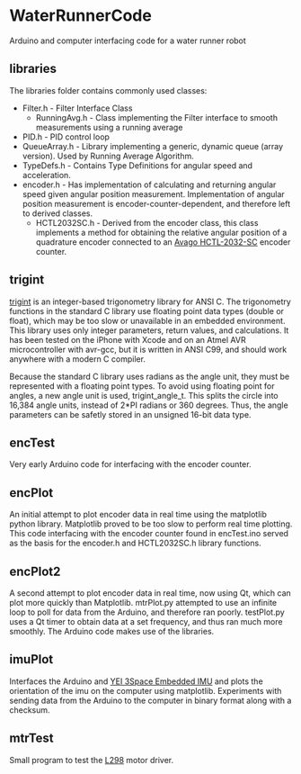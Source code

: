 WaterRunnerCode
===============

Arduino and computer interfacing code for a water runner robot

libraries
---------

The libraries folder contains commonly used classes:

* Filter.h - Filter Interface Class
    * RunningAvg.h - Class implementing the Filter interface to smooth measurements using a running average
* PID.h - PID control loop 
* QueueArray.h - Library implementing a generic, dynamic queue (array version). Used by Running Average Algorithm.
* TypeDefs.h - Contains Type Definitions for angular speed and acceleration. 
* encoder.h - Has implementation of calculating and returning angular speed given angular position measurement. Implementation of angular position measurement is encoder-counter-dependent, and therefore left to derived classes.
    *  HCTL2032SC.h - Derived from the encoder class, this class implements a method for obtaining the relative angular position of a quadrature encoder connected to an [Avago HCTL-2032-SC][1] encoder counter. 

trigint
-------

[trigint][2] is an integer-based trigonometry library for ANSI C. The trigonometry functions in the standard C library use floating point data types (double or float), which may be too slow or unavailable in an embedded environment. This library uses only integer parameters, return values, and calculations. It has been tested on the iPhone with Xcode and on an Atmel AVR microcontroller with avr-gcc, but it is written in ANSI C99, and should work anywhere with a modern C compiler.

Because the standard C library uses radians as the angle unit, they must be represented with a floating point types. To avoid using floating point for angles, a new angle unit is used, trigint\_angle\_t. This splits the circle into 16,384 angle units, instead of 2\*PI radians or 360 degrees. Thus, the angle parameters can be safetly stored in an unsigned 16-bit data type.

encTest
-------

Very early Arduino code for interfacing with the encoder counter.

encPlot
-------

An initial attempt to plot encoder data in real time using the matplotlib python library. Matplotlib proved to be too slow to perform real time plotting. This code interfacing with the encoder counter found in encTest.ino served as the basis for the encoder.h and HCTL2032SC.h library functions.

encPlot2
--------

A second attempt to plot encoder data in real time, now using Qt, which can plot more quickly than Matplotlib. mtrPlot.py attempted to use an infinite loop to poll for data from the Arduino, and therefore ran poorly. testPlot.py uses a Qt timer to obtain data at a set frequency, and thus ran much more smoothly. The Arduino code makes use of the libraries.

imuPlot 
-------

Interfaces the Arduino and [YEI 3Space Embedded IMU][3] and plots the orientation of the imu on the computer using matplotlib. Experiments with sending data from the Arduino to the computer in binary format along with a checksum.

mtrTest
-------

Small program to test the [L298][4] motor driver.

[1]: http://www.avagotech.com/docs/AV02-0096EN                           "Avago HCTL-2032-SC documentation"
[2]: http://www.dribin.org/dave/trigint/                                 "trigint library website"
[3]: http://www.yeitechnology.com/productdisplay/3-space-embedded-0      "YEI 3 Space Embedded Website"
[4]: https://www.sparkfun.com/datasheets/Robotics/L298_H_Bridge.pdf      "L298 Motor Driver documentation"
